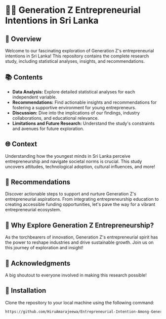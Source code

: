 # 👨‍⚖️ Generation Z Entrepreneurial Intentions in Sri Lanka 

## 🚀 Overview
Welcome to our fascinating exploration of Generation Z's entrepreneurial intentions in Sri Lanka! This repository contains the complete research study, including statistical analyses, insights, and recommendations.

## 📚 Contents
- **Data Analysis:** Explore detailed statistical analyses for each independent variable.
- **Recommendations:** Find actionable insights and recommendations for fostering a supportive environment for young entrepreneurs.
- **Discussion:** Dive into the implications of our findings, industry collaborations, and educational relevance.
- **Limitations and Future Research:** Understand the study's constraints and avenues for future exploration.

## 🌐 Context
Understanding how the youngest minds in Sri Lanka perceive entrepreneurship and navigate societal norms is crucial. This study uncovers attitudes, technological adoption, cultural influences, and more!

## 🚀 Recommendations
Discover actionable steps to support and nurture Generation Z's entrepreneurial aspirations. From integrating entrepreneurship education to creating accessible funding opportunities, let's pave the way for a vibrant entrepreneurial ecosystem.

## 🌟 Why Explore Generation Z Entrepreneurship?
As the torchbearers of innovation, Generation Z's entrepreneurial spirit has the power to reshape industries and drive sustainable growth. Join us on this journey of exploration and insight!

## 🙌 Acknowledgments
A big shoutout to everyone involved in making this research possible!

## 🚀 Installation

Clone the repository to your local machine using the following command:

```bash
https://github.com/HiruAmarajeewa/Entrepreneurial-Intention-Among-Generation-in-Sri-Lank.git
```
